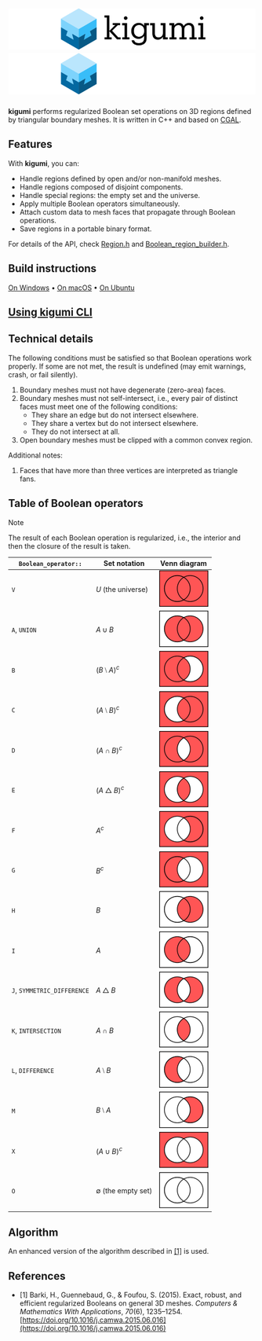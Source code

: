 # ![kigumi](docs/logo.svg#gh-light-mode-only)![kigumi](docs/logo_dark.svg#gh-dark-mode-only)

**kigumi** performs regularized Boolean set operations on 3D regions defined by triangular boundary meshes. It is
written in C++ and based on [CGAL](https://www.cgal.org).

## Features

With **kigumi**, you can:

- Handle regions defined by open and/or non-manifold meshes.
- Handle regions composed of disjoint components.
- Handle special regions: the empty set and the universe.
- Apply multiple Boolean operators simultaneously.
- Attach custom data to mesh faces that propagate through Boolean operations.
- Save regions in a portable binary format.

For details of the API, check [Region.h](include/kigumi/Region.h)
and [Boolean_region_builder.h](include/kigumi/Boolean_region_builder.h).

## Build instructions

[On Windows](docs/build-windows.md) • [On macOS](docs/build-macos.md) • [On Ubuntu](docs/build-ubuntu.md)

## [Using kigumi CLI](docs/cli.md)

## Technical details

The following conditions must be satisfied so that Boolean operations work properly. If some are not met, the result is
undefined (may emit warnings, crash, or fail silently).

1. Boundary meshes must not have degenerate (zero-area) faces.
1. Boundary meshes must not self-intersect, i.e., every pair of distinct faces must meet one of the following
   conditions:
    - They share an edge but do not intersect elsewhere.
    - They share a vertex but do not intersect elsewhere.
    - They do not intersect at all.
1. Open boundary meshes must be clipped with a common convex region.

Additional notes:

1. Faces that have more than three vertices are interpreted as triangle fans.

## Table of Boolean operators

> [!NOTE]
>
> The result of each Boolean operation is regularized, i.e., the interior and then the closure of the result is taken.

| `Boolean_operator::`        | Set notation        | Venn diagram                              |
|-----------------------------|---------------------|-------------------------------------------|
| `V`                         | $U$ (the universe)  | <img width="100" src="docs/Venn1111.png"> |
| `A`, `UNION`                | $A ∪ B$             | <img width="100" src="docs/Venn0111.png"> |
| `B`                         | $(B ⧵ A)^c$         | <img width="100" src="docs/Venn1101.png"> |
| `C`                         | $(A ⧵ B)^c$         | <img width="100" src="docs/Venn1011.png"> |
| `D`                         | $(A ∩ B)^c$         | <img width="100" src="docs/Venn1110.png"> |
| `E`                         | $(A △ B)^c$         | <img width="100" src="docs/Venn1001.png"> |
| `F`                         | $A^c$               | <img width="100" src="docs/Venn1010.png"> |
| `G`                         | $B^c$               | <img width="100" src="docs/Venn1100.png"> |
| `H`                         | $B$                 | <img width="100" src="docs/Venn0011.png"> |
| `I`                         | $A$                 | <img width="100" src="docs/Venn0101.png"> |
| `J`, `SYMMETRIC_DIFFERENCE` | $A △ B$             | <img width="100" src="docs/Venn0110.png"> |
| `K`, `INTERSECTION`         | $A ∩ B$             | <img width="100" src="docs/Venn0001.png"> |
| `L`, `DIFFERENCE`           | $A ⧵ B$             | <img width="100" src="docs/Venn0100.png"> |
| `M`                         | $B ⧵ A$             | <img width="100" src="docs/Venn0010.png"> |
| `X`                         | $(A ∪ B)^c$         | <img width="100" src="docs/Venn1000.png"> |
| `O`                         | $∅$ (the empty set) | <img width="100" src="docs/Venn0000.png"> |

## Algorithm

An enhanced version of the algorithm described in [[1]](#1) is used.

## References

- <a id="1">[1]</a> Barki, H., Guennebaud, G., & Foufou, S. (2015). Exact, robust, and efficient regularized Booleans on
  general 3D meshes. _Computers & Mathematics With Applications_, _70_(6),
  1235–1254. [https://doi.org/10.1016/j.camwa.2015.06.016](https://doi.org/10.1016/j.camwa.2015.06.016)
